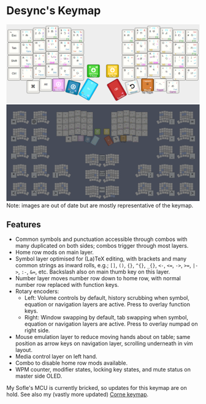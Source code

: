 # Desync's Keymap
![Layout](Images/keyboard.png?raw=true)
![Combos](Images/combos.png?raw=true)
Note: images are out of date but are mostly representative of the keymap.

## Features
- Common symbols and punctuation accessible through combos with many duplicated on both sides; combos trigger through most layers.
- Home row mods on main layer.
- Symbol layer optimised for (La)TeX editing, with brackets and many common strings as inward rolls, e.g.; `[]`, `()`, `{}`, `^{}`, `_{}`, `<-`, `<=`, `->`, `>=`, `|->`, `:-`, `&=`, etc. Backslash also on main thumb key on this layer.
- Number layer moves number row down to home row, with normal number row replaced with function keys.
- Rotary encoders:
  - Left: Volume controls by default, history scrubbing when symbol, equation or navigation layers are active. Press to overlay function keys.
  - Right: Window swapping by default, tab swapping when symbol, equation or navigation layers are active. Press to overlay numpad on right side.
- Mouse emulation layer to reduce moving hands about on table; same position as arrow keys on navigation layer, scrolling underneath in vim layout.
- Media control layer on left hand.
- Combo to disable home row mods available.
- WPM counter, modifier states, locking key states, and mute status on master side OLED.

My Sofle's MCU is currently bricked, so updates for this keymap are on hold.
See also my (vastly more updated) [Corne keymap](https://github.com/DesyncTheThird/corne-keymap).
